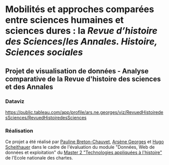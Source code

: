 # Mobilités et approches comparées entre sciences humaines et sciences dures : la *Revue d’histoire des Sciences*/*les Annales. Histoire, Sciences sociales*

## Projet de visualisation de données - Analyse comparative de la Revue d'histoire des sciences et des Annales

### Dataviz

https://public.tableau.com/app/profile/ars.ne.georges/viz/RevuedHistoiredesSciences/RevuedHistoiredesSciences

### Réalisation

Ce projet a été réalisé par [Pauline Breton-Chauvet](https://github.com/PaulineChauvet), [Arsène Georges](https://github.com/ArsGeo) et [Hugo Scheithauer](https://github.com/HugoSchtr) dans le cadre de l'évaluation du module "Données, Web de données et exploitation" du [Master 2 "Technologies appliquées à l'histoire"](http://www.chartes.psl.eu/fr/cursus/master-technologies-numeriques-appliquees-histoire) de l'Ecole nationale des chartes.
